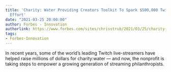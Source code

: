 ```yaml
---
title: 'Charity: Water Providing Creators Toolkit To Spark $500,000 Twitch Crowdfunding
  Effort'
date: "2021-03-25 20:00:00"
author: Forbes - Innovation
authorlink: https://www.forbes.com/sites/chrisstrub/2021/03/25/charity-water-providing-creators-toolkit-to-spark-500000-twitch-crowdfunding-effort/
tags:
- Forbes-Innovation
---
```

In recent years, some of the world’s leading Twitch live-streamers have helped raise millions of dollars for charity:water — and now, the nonprofit is taking steps to empower a growing generation of streaming philanthropists.
